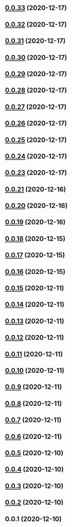 ## [0.0.33](https://github.com/yuelau/vue3-focus/compare/v0.0.32...v0.0.33) (2020-12-17)



## [0.0.32](https://github.com/yuelau/vue3-focus/compare/v0.0.31...v0.0.32) (2020-12-17)



## [0.0.31](https://github.com/yuelau/vue3-focus/compare/v0.0.30...v0.0.31) (2020-12-17)



## [0.0.30](https://github.com/yuelau/vue3-focus/compare/v0.0.29...v0.0.30) (2020-12-17)



## [0.0.29](https://github.com/yuelau/vue3-focus/compare/v0.0.28...v0.0.29) (2020-12-17)



## [0.0.28](https://github.com/yuelau/vue3-focus/compare/v0.0.27...v0.0.28) (2020-12-17)



## [0.0.27](https://github.com/yuelau/vue3-focus/compare/v0.0.26...v0.0.27) (2020-12-17)



## [0.0.26](https://github.com/yuelau/vue3-focus/compare/v0.0.25...v0.0.26) (2020-12-17)



## [0.0.25](https://github.com/yuelau/vue3-focus/compare/v0.0.24...v0.0.25) (2020-12-17)



## [0.0.24](https://github.com/yuelau/vue3-focus/compare/v0.0.23...v0.0.24) (2020-12-17)



## [0.0.23](https://github.com/yuelau/vue3-focus/compare/v0.0.21...v0.0.23) (2020-12-17)



## [0.0.21](https://github.com/yuelau/vue3-focus/compare/v0.0.20...v0.0.21) (2020-12-16)



## [0.0.20](https://github.com/yuelau/vue3-focus/compare/v0.0.19...v0.0.20) (2020-12-16)



## [0.0.19](https://github.com/yuelau/vue3-focus/compare/v0.0.18...v0.0.19) (2020-12-16)



## [0.0.18](https://github.com/yuelau/vue3-focus/compare/v0.0.17...v0.0.18) (2020-12-15)



## [0.0.17](https://github.com/yuelau/vue3-focus/compare/v0.0.16...v0.0.17) (2020-12-15)



## [0.0.16](https://github.com/yuelau/vue3-focus/compare/v0.0.15...v0.0.16) (2020-12-15)



## [0.0.15](https://github.com/yuelau/vue3-focus/compare/v0.0.14...v0.0.15) (2020-12-11)



## [0.0.14](https://github.com/yuelau/vue3-focus/compare/v0.0.13...v0.0.14) (2020-12-11)



## [0.0.13](https://github.com/yuelau/vue3-focus/compare/v0.0.12...v0.0.13) (2020-12-11)



## [0.0.12](https://github.com/yuelau/vue3-focus/compare/v0.0.11...v0.0.12) (2020-12-11)



## [0.0.11](https://github.com/yuelau/vue3-focus/compare/v0.0.10...v0.0.11) (2020-12-11)



## [0.0.10](https://github.com/yuelau/vue3-focus/compare/v0.0.9...v0.0.10) (2020-12-11)



## [0.0.9](https://github.com/yuelau/vue3-focus/compare/v0.0.8...v0.0.9) (2020-12-11)



## [0.0.8](https://github.com/yuelau/vue3-focus/compare/v0.0.7...v0.0.8) (2020-12-11)



## [0.0.7](https://github.com/yuelau/vue3-focus/compare/v0.0.6...v0.0.7) (2020-12-11)



## [0.0.6](https://github.com/yuelau/vue3-focus/compare/v0.0.5...v0.0.6) (2020-12-11)



## [0.0.5](https://github.com/yuelau/vue3-focus/compare/v0.0.4...v0.0.5) (2020-12-10)



## [0.0.4](https://github.com/yuelau/vue3-focus/compare/v0.0.3...v0.0.4) (2020-12-10)



## [0.0.3](https://github.com/yuelau/vue3-focus/compare/v0.0.2...v0.0.3) (2020-12-10)



## [0.0.2](https://github.com/yuelau/vue3-focus/compare/v0.0.1...v0.0.2) (2020-12-10)



## 0.0.1 (2020-12-10)



